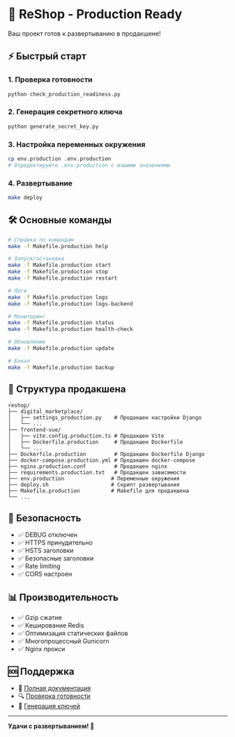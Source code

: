 # 🚀 ReShop - Production Ready

Ваш проект готов к развертыванию в продакшене!

## ⚡ Быстрый старт

### 1. Проверка готовности
```bash
python check_production_readiness.py
```

### 2. Генерация секретного ключа
```bash
python generate_secret_key.py
```

### 3. Настройка переменных окружения
```bash
cp env.production .env.production
# Отредактируйте .env.production с вашими значениями
```

### 4. Развертывание
```bash
make deploy
```

## 🛠️ Основные команды

```bash
# Справка по командам
make -f Makefile.production help

# Запуск/остановка
make -f Makefile.production start
make -f Makefile.production stop
make -f Makefile.production restart

# Логи
make -f Makefile.production logs
make -f Makefile.production logs-backend

# Мониторинг
make -f Makefile.production status
make -f Makefile.production health-check

# Обновление
make -f Makefile.production update

# Бэкап
make -f Makefile.production backup
```

## 📁 Структура продакшена

```
reshop/
├── digital_marketplace/
│   ├── settings_production.py    # Продакшен настройки Django
│   └── ...
├── frontend-vue/
│   ├── vite.config.production.ts # Продакшен Vite
│   ├── Dockerfile.production     # Продакшен Dockerfile
│   └── ...
├── Dockerfile.production         # Продакшен Dockerfile Django
├── docker-compose.production.yml # Продакшен docker-compose
├── nginx.production.conf         # Продакшен nginx
├── requirements.production.txt   # Продакшен зависимости
├── env.production               # Переменные окружения
├── deploy.sh                    # Скрипт развертывания
├── Makefile.production          # Makefile для продакшена
└── ...
```

## 🔐 Безопасность

- ✅ DEBUG отключен
- ✅ HTTPS принудительно
- ✅ HSTS заголовки
- ✅ Безопасные заголовки
- ✅ Rate limiting
- ✅ CORS настроен

## 📊 Производительность

- ✅ Gzip сжатие
- ✅ Кеширование Redis
- ✅ Оптимизация статических файлов
- ✅ Многопроцессный Gunicorn
- ✅ Nginx прокси

## 🆘 Поддержка

- 📖 [Полная документация](PRODUCTION_DEPLOYMENT.md)
- 🔍 [Проверка готовности](check_production_readiness.py)
- 🔐 [Генерация ключей](generate_secret_key.py)

---

**Удачи с развертыванием! 🎉**
